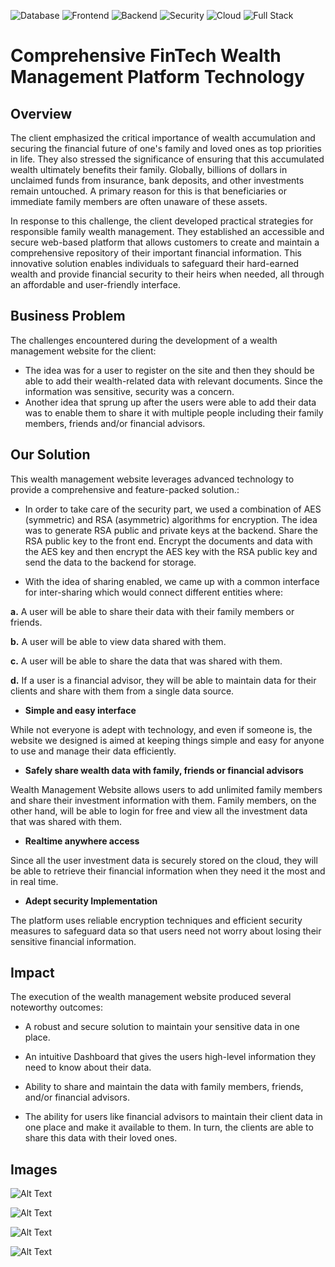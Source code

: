 ![Database](https://img.shields.io/badge/Database-MySQL-4479A1?logo=mysql)
![Frontend](https://img.shields.io/badge/Frontend-React-61DAFB?logo=react)
![Backend](https://img.shields.io/badge/Backend-Node.js-339933?logo=node.js)
![Security](https://img.shields.io/badge/Security-AES%20Encryption-2E7D32?logo=lock)
![Cloud](https://img.shields.io/badge/Cloud-AWS-FF9900?logo=amazonaws)
![Full Stack](https://img.shields.io/badge/Stack-React--Node.js-61DAFB?logo=react)
# Comprehensive FinTech Wealth Management Platform Technology
## Overview
The client emphasized the critical importance of wealth accumulation and securing the financial future of one's family and loved ones as top priorities in life. They also stressed the significance of ensuring that this accumulated wealth ultimately benefits their family. Globally, billions of dollars in unclaimed funds from insurance, bank deposits, and other investments remain untouched. A primary reason for this is that beneficiaries or immediate family members are often unaware of these assets.

In response to this challenge, the client developed practical strategies for responsible family wealth management. They established an accessible and secure web-based platform that allows customers to create and maintain a comprehensive repository of their important financial information. This innovative solution enables individuals to safeguard their hard-earned wealth and provide financial security to their heirs when needed, all through an affordable and user-friendly interface.
## Business Problem
The challenges encountered during the development of a wealth management website for the client:
- The idea was for a user to register on the site and then they should be able to add their wealth-related data with relevant documents. Since the information was sensitive, security was a concern.
- Another idea that sprung up after the users were able to add their data was to enable them to share it with multiple people including their family members, friends and/or financial advisors.
## Our Solution
This wealth management website leverages advanced technology to provide a comprehensive and feature-packed solution.:

- In order to take care of the security part, we used a combination of AES (symmetric) and RSA (asymmetric) algorithms for encryption. The idea was to generate RSA public and private keys at the backend. Share the RSA public key to the front end. Encrypt the documents and data with the AES key and then encrypt the AES key with the RSA public key and send the data to the backend for storage.

- With the idea of sharing enabled, we came up with a common interface for inter-sharing which would connect different entities where:

**a.** A user will be able to share their data with their family members or friends.

**b.** A user will be able to view data shared with them.

**c.** A user will be able to share the data that was shared with them.

**d.** If a user is a financial advisor, they will be able to maintain data for their clients and share with them from a single data source. 

- **Simple and easy interface**

While not everyone is adept with technology, and even if someone is, the website we designed is aimed at keeping things simple and easy for anyone to use and manage their data efficiently.
- **Safely share wealth data with family, friends or financial advisors**

Wealth Management Website allows users to add unlimited family members and share their investment information with them. Family members, on the other hand, will be able to login for free and view all the investment data that was shared with them.
- **Realtime anywhere access**

Since all the user investment data is securely stored on the cloud, they will be able to retrieve their financial information when they need it the most and in real time.
- **Adept security Implementation**

The platform uses reliable encryption techniques and efficient security measures to safeguard data so that users need not worry about losing their sensitive financial information.
## Impact
The execution of the wealth management website produced several noteworthy outcomes:
- A robust and secure solution to maintain your sensitive data in one place.

- An intuitive Dashboard that gives the users high-level information they need to know about their data.

- Ability to share and maintain the data with family members, friends, and/or financial advisors.

- The ability for users like financial advisors to maintain their client data in one place and make it available to them. In turn, the clients are able to share this data with their loved ones.
## Images

![Alt Text](https://solvios.technology/wp-content/uploads/2024/06/wealth-banner.webp)

![Alt Text](https://solvios.technology/wp-content/uploads/2024/06/wealth-brief1.webp)

![Alt Text](https://solvios.technology/wp-content/uploads/2024/06/wealth-brief2.webp)

![Alt Text](https://solvios.technology/wp-content/uploads/2024/06/wealth-result.webp)
